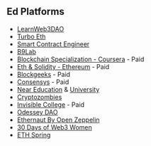 ## Ed Platforms


- [LearnWeb3DAO](https://www.learnweb3.io/)
- [Turbo Eth](https://gavofyork.gitbooks.io/turboethereum/content/)
- [Smart Contract Engineer](https://www.smartcontract.engineer/)
- [B9Lab](https://academy.b9lab.com/)
- [Blockchain Specialization - Coursera](https://www.coursera.org/specializations/blockchain) - Paid
- [Eth & Solidity - Ethereum](https://www.udemy.com/course/ethereum-and-solidity-the-complete-developers-guide/) - Paid
- [Blockgeeks](https://blockgeeks.com/) - Paid
- [Consensys](https://consensys.net/academy/) - Paid
- [Near Education](https://near.org/education/) & [University](https://www.near.university/)
- [Cryptozombies](https://cryptozombies.io/)
- [Invisible College](https://www.invisiblecollege.xyz/) - Paid
- [Odessey DAO](https://www.odysseydao.com/)
- [Ethernaut By Open Zeppelin](https://ethernaut.openzeppelin.com/)
- [30 Days of Web3 Women](https://www.30daysofweb3.xyz/)
- [ETH Spring](https://ethspring.com/)
